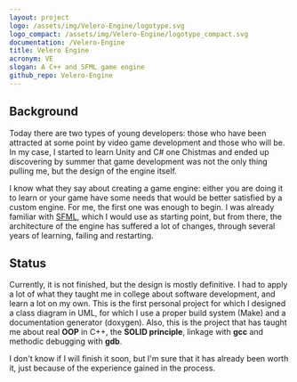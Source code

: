 ```yaml
---
layout: project
logo: /assets/img/Velero-Engine/logotype.svg
logo_compact: /assets/img/Velero-Engine/logotype_compact.svg
documentation: /Velero-Engine
title: Velero Engine
acronym: VE
slogan: A C++ and SFML game engine
github_repo: Velero-Engine
---
```

## Background

Today there are two types of young developers: those who have been attracted at some point by video game development and those who will be. In my case, I started to learn Unity and C# one Chistmas and ended up discovering by summer that game development was not the only thing pulling me, but the design of the engine itself.

I know what they say about creating a game engine: either you are doing it to learn or your game have some needs that would be better satisfied by a custom engine. For me, the first one was enough to begin. I was already familiar with [SFML](https://sfml-dev.org/), which I would use as starting point, but from there, the architecture of the engine has suffered a lot of changes, through several years of learning, failing and restarting.

## Status

Currently, it is not finished, but the design is mostly definitive. I had to apply a lot of what they taught me in college about software development, and learn a lot on my own. This is the first personal project for which I designed a class diagram in UML, for which I use a proper build system (Make) and a documentation generator (doxygen). Also, this is the project that has taught me about real **OOP** in C++, the **SOLID principle**, linkage with **gcc** and methodic debugging with **gdb**.

I don't know if I will finish it soon, but I'm sure that it has already been worth it, just because of the experience gained in the process.
